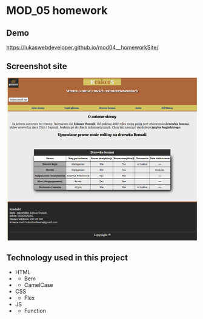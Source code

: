 # MOD_05 homework

## Demo
https://lukaswebdeveloper.github.io/mod04__homeworkSite/

## Screenshot site

![ScreenshotSite](img/screenshotSite.png)

## Technology used in this project
- HTML
- - Bem 
- - CamelCase
- CSS
- - Flex
- JS
- - Function
